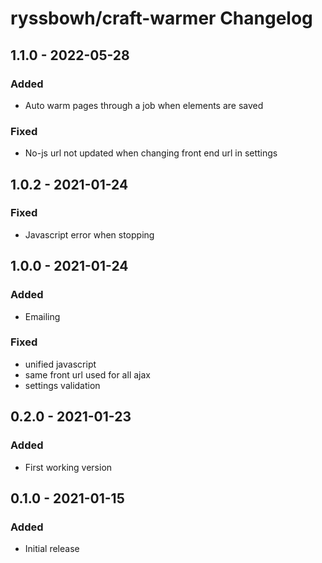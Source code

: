 # ryssbowh/craft-warmer Changelog

## 1.1.0 - 2022-05-28
### Added
- Auto warm pages through a job when elements are saved
### Fixed
- No-js url not updated when changing front end url in settings

## 1.0.2 - 2021-01-24
### Fixed
- Javascript error when stopping

## 1.0.0 - 2021-01-24
### Added
- Emailing

### Fixed
- unified javascript
- same front url used for all ajax
- settings validation

## 0.2.0 - 2021-01-23
### Added
- First working version

## 0.1.0 - 2021-01-15
### Added
- Initial release